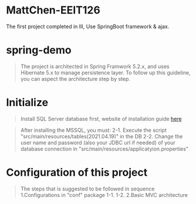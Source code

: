 # MattChen-EEIT126
The first project completed in III,
Use SpringBoot framework & ajax.

# spring-demo #

>The project is architected in Spring Framwork 5.2.x, and uses Hibernate 5.x to manage persistence layer. To follow up this guideline, you can aspect the architecture step by step.

# Initialize #
>Install  SQL Server database first, website of installation guide <a href="https://www.microsoft.com/en-in/sql-server/sql-server-downloads">here</a>

>After installing the MSSQL, you must:
2-1. Execute the script "src/main/resources/tables(2021.04.19)" in the DB
2-2. Change the user name and password (also your JDBC url if needed) of your database connection in "src/main/resources/applicatyion.properties"

# Configuration of this project #
>The steps that is suggested to be followed in sequence
> 1.Configurations in "conf" package
> 1-1.
> 1-2.
2.Basic MVC architecture
